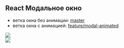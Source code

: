 ## React Модальное окно
* ветка окна без анимации: [master](https://github.com/Stsotnikov/React-modal-window/tree/master)
* ветка окна с анимацией: [feature/modal-animated](https://github.com/Stsotnikov/React-modal-window/tree/feature/modal-animated)

![](https://i.imgur.com/IcNM1PI.png)<br>
![](https://i.imgur.com/lZXDCnV.png)

